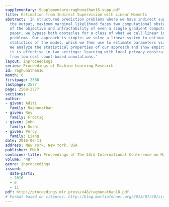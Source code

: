 ```yaml
---
supplementary: Supplementary:raghunathan16-supp.pdf
title: Estimation from Indirect Supervision with Linear Moments
abstract: 'In structured prediction problems where we have indirect supervision of
  the output, maximum marginal likelihood faces two computational obstacles: non-convexity
  of the objective and intractability of even a single gradient computation. In this
  paper, we bypass both obstacles for a class of what we call linear indirectly-supervised
  problems. Our approach is simple: we solve a linear system to estimate sufficient
  statistics of the model, which we then use to estimate parameters via convex optimization.
  We analyze the statistical properties of our approach and show empirically that
  it is effective in two settings: learning with local privacy constraints and learning
  from low-cost count-based annotations.'
layout: inproceedings
series: Proceedings of Machine Learning Research
id: raghunathan16
month: 0
firstpage: 2568
lastpage: 2577
page: 2568-2577
sections: 
author:
- given: Aditi
  family: Raghunathan
- given: Roy
  family: Frostig
- given: John
  family: Duchi
- given: Percy
  family: Liang
date: 2016-06-11
address: New York, New York, USA
publisher: PMLR
container-title: Proceedings of The 33rd International Conference on Machine Learning
volume: '48'
genre: inproceedings
issued:
  date-parts:
  - 2016
  - 6
  - 11
pdf: http://proceedings.mlr.press/v48/raghunathan16.pdf
# Format based on citeproc: http://blog.martinfenner.org/2013/07/30/citeproc-yaml-for-bibliographies/
---
```

